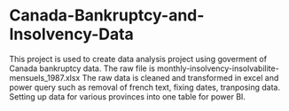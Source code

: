 # Canada-Bankruptcy-and-Insolvency-Data
This project is used to create data analysis project using goverment of Canada bankruptcy data.
The raw file is monthly-insolvency-insolvabilite-mensuels_1987.xlsx
The raw data is cleaned and transformed in excel and power query such as removal of french text, fixing dates, tranposing data.
Setting up data for various provinces into one table for power BI.

